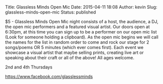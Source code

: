 Title: Glassless Minds Open Mic
Date: 2015-04-11 18:08
Author: kevin
Slug: glassless-minds-open-mic
Status: published

\$5 - Glassless Minds Open Mic night consists of a host, the audience, a DJ, the open mic performers and a featured visual artist. Our doors open at 6:30pm, at this time you can sign up to be a performer on our open mic list (Look for someone holding a clipboard). As the open mic begins we will call the names for the list in random order to come and rock our stage for 2 songs/poems OR 5 minutes (which ever comes first). Each event we showcase a visual artist that maybe selling prints, creating live art or speaking about their craft or all of the above! All ages welcome.

2nd and 4th Thursdays

https://www.facebook.com/glasslessminds
